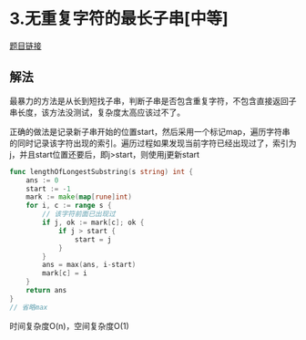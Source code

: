 # 3.无重复字符的最长子串[中等]

[题目链接](https://leetcode-cn.com/problems/longest-substring-without-repeating-characters/)

## 解法
最暴力的方法是从长到短找子串，判断子串是否包含重复字符，不包含直接返回子串长度，该方法没测试，复杂度太高应该过不了。

正确的做法是记录新子串开始的位置start，然后采用一个标记map，遍历字符串的同时记录该字符出现的索引。遍历过程如果发现当前字符已经出现过了，索引为j，并且start位置还要后，即j>start，则使用j更新start

```go
func lengthOfLongestSubstring(s string) int {
    ans := 0
    start := -1
    mark := make(map[rune]int)
    for i, c := range s {
        // 该字符前面已出现过
        if j, ok := mark[c]; ok {
            if j > start {
                start = j
            }
        }
        ans = max(ans, i-start)
        mark[c] = i
    }
    return ans
}
// 省略max
```
时间复杂度O(n)，空间复杂度O(1)